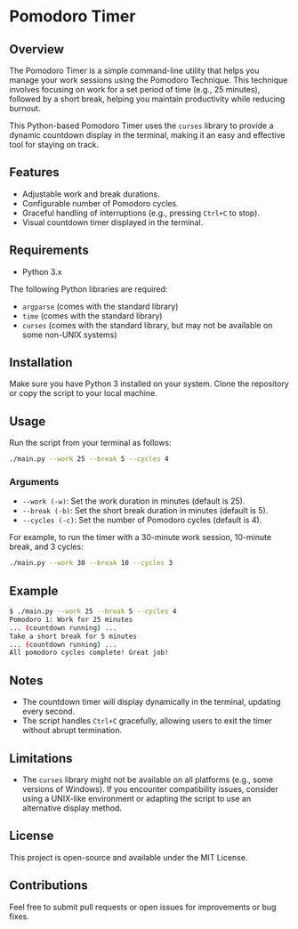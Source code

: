 # Pomodoro Timer

## Overview
The Pomodoro Timer is a simple command-line utility that helps you manage your work sessions using the Pomodoro Technique. This technique involves focusing on work for a set period of time (e.g., 25 minutes), followed by a short break, helping you maintain productivity while reducing burnout.

This Python-based Pomodoro Timer uses the `curses` library to provide a dynamic countdown display in the terminal, making it an easy and effective tool for staying on track.

## Features
- Adjustable work and break durations.
- Configurable number of Pomodoro cycles.
- Graceful handling of interruptions (e.g., pressing `Ctrl+C` to stop).
- Visual countdown timer displayed in the terminal.

## Requirements
- Python 3.x

The following Python libraries are required:
- `argparse` (comes with the standard library)
- `time` (comes with the standard library)
- `curses` (comes with the standard library, but may not be available on some non-UNIX systems)

## Installation
Make sure you have Python 3 installed on your system. Clone the repository or copy the script to your local machine.

## Usage
Run the script from your terminal as follows:

```sh
./main.py --work 25 --break 5 --cycles 4
```

### Arguments
- `--work (-w)`: Set the work duration in minutes (default is 25).
- `--break (-b)`: Set the short break duration in minutes (default is 5).
- `--cycles (-c)`: Set the number of Pomodoro cycles (default is 4).

For example, to run the timer with a 30-minute work session, 10-minute break, and 3 cycles:

```sh
./main.py --work 30 --break 10 --cycles 3
```

## Example
```sh
$ ./main.py --work 25 --break 5 --cycles 4
Pomodoro 1: Work for 25 minutes
... (countdown running) ...
Take a short break for 5 minutes
... (countdown running) ...
All pomodoro cycles complete! Great job!
```

## Notes
- The countdown timer will display dynamically in the terminal, updating every second.
- The script handles `Ctrl+C` gracefully, allowing users to exit the timer without abrupt termination.

## Limitations
- The `curses` library might not be available on all platforms (e.g., some versions of Windows). If you encounter compatibility issues, consider using a UNIX-like environment or adapting the script to use an alternative display method.

## License
This project is open-source and available under the MIT License.

## Contributions
Feel free to submit pull requests or open issues for improvements or bug fixes.



